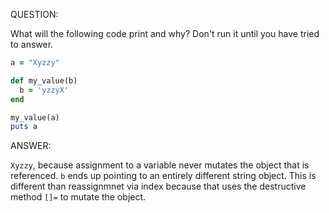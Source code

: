 QUESTION:

What will the following code print and why? Don't run it until you have tried to answer.

```ruby
a = "Xyzzy"

def my_value(b)
  b = 'yzzyX'
end

my_value(a)
puts a
```

ANSWER:

`Xyzzy`, because assignment to a variable never mutates the object that is referenced. `b` ends up
pointing to an entirely different string object. This is different than reassignmnet via index because
that uses the destructive method `[]=` to mutate the object.

